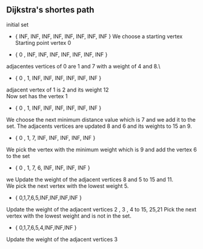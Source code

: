 ## Dijkstra's shortes path

initial set 
* { INF, INF,  INF, INF, INF, INF, INF, INF }
We choose a starting vertex\
Starting point vertex 0

* { 0 , INF,  INF, INF, INF, INF, INF, INF }

adjacentes vertices of 0 are 1 and 7 with a weight of 4 and 8.\
* { 0 , 1,  INF, INF, INF, INF, INF, INF }


adjacent vertex of 1 is 2 and its weight 12\
Now set has the vertex 1
* { 0 , 1,  INF, INF, INF, INF, INF, INF }

We choose the next minimum distance value which is 7 and we add it to the set. The adjacents vertices are updated 8 and 6 and its weights to 15 an 9.
* { 0 , 1,  7, INF, INF, INF, INF, INF }

We pick the vertex with the minimum weight which is 9 and add the vertex 6 to the set 
* { 0 , 1, 7, 6, INF, INF, INF, INF }

we Update the weight of the adjacent vertices 8 and 5 to 15 and 11.\
We pick the next vertex with the lowest weight 5.
* { 0,1,7,6,5,INF,INF,INF,INF }

Update the weight of the adjacent vertices  2 , 3 , 4 to 15, 25,21
Pick the next vertex with the lowest weight and is not in the set.

* { 0,1,7,6,5,4,INF,INF,INF }

Update the weight of the adjacent vertices 3 


